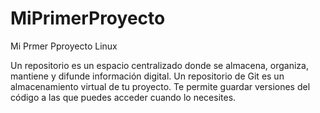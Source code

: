 # MiPrimerProyecto
Mi Prmer Pproyecto Linux

Un repositorio es un espacio centralizado donde se almacena, organiza, mantiene y difunde información digital.
Un repositorio de Git es un almacenamiento virtual de tu proyecto. Te permite guardar versiones del código a las que puedes acceder cuando lo necesites.
